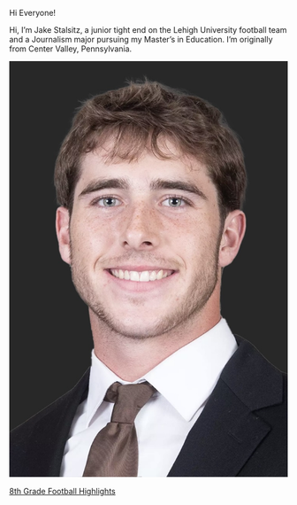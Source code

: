 Hi Everyone!

Hi, I’m Jake Stalsitz, a junior tight end on the Lehigh University football team and a Journalism major pursuing my Master’s in Education. I’m originally from Center Valley, Pennsylvania.

![Profile PIC](https://github.com/jasd27/jasd27.github.io/blob/main/Headshot.jpg?raw=true)

[8th Grade Football Highlights](http://www.hudl.com/video/3/11794418/5d0278015eedad0e3054c547)
